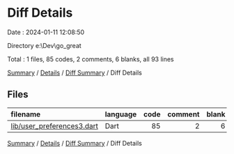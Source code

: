 # Diff Details

Date : 2024-01-11 12:08:50

Directory e:\\Dev\\go_great

Total : 1 files,  85 codes, 2 comments, 6 blanks, all 93 lines

[Summary](results.md) / [Details](details.md) / [Diff Summary](diff.md) / Diff Details

## Files
| filename | language | code | comment | blank | total |
| :--- | :--- | ---: | ---: | ---: | ---: |
| [lib/user_preferences3.dart](/lib/user_preferences3.dart) | Dart | 85 | 2 | 6 | 93 |

[Summary](results.md) / [Details](details.md) / [Diff Summary](diff.md) / Diff Details